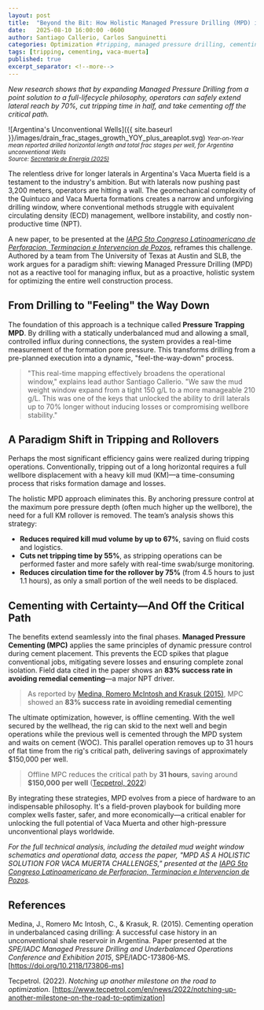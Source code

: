 ```yaml
---
layout: post
title:  "Beyond the Bit: How Holistic Managed Pressure Drilling (MPD) is Redefining the Well Construction Playbook in Vaca Muerta"
date:   2025-08-10 16:00:00 -0600
author: Santiago Callerio, Carlos Sanguinetti
categories: Optimization #tripping, managed pressure drilling, cementing, Vaca Muerta
tags: [tripping, cementing, vaca-muerta]
published: true
excerpt_separator: <!--more-->
---
```

*New research shows that by expanding Managed Pressure Drilling from a point solution to a full-lifecycle philosophy, operators can safely extend lateral reach by 70%, cut tripping time in half, and take cementing off the critical path.*

![Argentina's Unconventional Wells]({{ site.baseurl }}/images/drain_frac_stages_growth_YOY_plus_areaplot.svg)
*<small>Year-on-Year mean reported drilled horizontal length and total frac stages per well, for Argentina unconventional Wells<br />
Source: [Secretaría de Energía (2025)](http://datos.energia.gob.ar/dataset/datos-de-fractura-de-pozos-adjunto-iv/archivo/2280ad92-6ed3-403e-a095-50139863ab0d)</small>*

The relentless drive for longer laterals in Argentina's Vaca Muerta field is a testament to the industry's ambition. But with laterals now pushing past 3,200 meters, operators are hitting a wall. The geomechanical complexity of the Quintuco and Vaca Muerta formations creates a narrow and unforgiving drilling window, where conventional methods struggle with equivalent circulating density (ECD) management, wellbore instability, and costly non-productive time (NPT).
<!--more-->
A new paper, to be presented at the [*IAPG 5to Congreso Latinoamericano de Perforacion, Terminacion e Intervencion de Pozos*](https://perforacion.iapg.org.ar/), reframes this challenge. Authored by a team from The University of Texas at Austin and SLB, the work argues for a paradigm shift: viewing Managed Pressure Drilling (MPD) not as a reactive tool for managing influx, but as a proactive, holistic system for optimizing the entire well construction process.

## From Drilling to "Feeling" the Way Down

The foundation of this approach is a technique called **Pressure Trapping MPD**. By drilling with a statically underbalanced mud and allowing a small, controlled influx during connections, the system provides a real-time measurement of the formation pore pressure. This transforms drilling from a pre-planned execution into a dynamic, "feel-the-way-down" process.

> "This real-time mapping effectively broadens the operational window," explains lead author Santiago Callerio. "We saw the mud weight window expand from a tight 150 g/L to a more manageable 210 g/L. This was one of the keys that unlocked the ability to drill laterals up to 70% longer without inducing losses or compromising wellbore stability."

## A Paradigm Shift in Tripping and Rollovers

Perhaps the most significant efficiency gains were realized during tripping operations. Conventionally, tripping out of a long horizontal requires a full wellbore displacement with a heavy kill mud (KM)—a time-consuming process that risks formation damage and losses.

The holistic MPD approach eliminates this. By anchoring pressure control at the maximum pore pressure depth (often much higher up the wellbore), the need for a full KM rollover is removed. The team’s analysis shows this strategy:

- **Reduces required kill mud volume by up to 67%**, saving on fluid costs and logistics.
- **Cuts net tripping time by 55%**, as stripping operations can be performed faster and more safely with real-time swab/surge monitoring.
- **Reduces circulation time for the rollover by 75%** (from 4.5 hours to just 1.1 hours), as only a small portion of the well needs to be displaced.

## Cementing with Certainty—And Off the Critical Path

The benefits extend seamlessly into the final phases. **Managed Pressure Cementing (MPC)** applies the same principles of dynamic pressure control during cement placement. This prevents the ECD spikes that plague conventional jobs, mitigating severe losses and ensuring complete zonal isolation. Field data cited in the paper shows an **83% success rate in avoiding remedial cementing**—a major NPT driver.

> As reported by [Medina, Romero McIntosh and Krasuk (2015)](https://doi.org/10.2118/173806-ms), MPC showed an **83% success rate in avoiding remedial cementing**

The ultimate optimization, however, is offline cementing. With the well secured by the wellhead, the rig can skid to the next well and begin operations while the previous well is cemented through the MPD system and waits on cement (WOC). This parallel operation removes up to 31 hours of flat time from the rig's critical path, delivering savings of approximately $150,000 per well.
> Offline MPC reduces the critical path by **31 hours**, saving around **$150,000 per well** ([Tecpetrol, 2022](https://www.tecpetrol.com/en/news/2022/notching-up-another-milestone-on-the-road-to-optimization))

By integrating these strategies, MPD evolves from a piece of hardware to an indispensable philosophy. It's a field-proven playbook for building more complex wells faster, safer, and more economically—a critical enabler for unlocking the full potential of Vaca Muerta and other high-pressure unconventional plays worldwide.

*For the full technical analysis, including the detailed mud weight window schematics and operational data, access the paper, "MPD AS A HOLISTIC SOLUTION FOR VACA MUERTA CHALLENGES," presented at the [IAPG 5to Congreso Latinoamericano de Perforacion, Terminacion e Intervencion de Pozos](https://perforacion.iapg.org.ar/).*

## References

Medina, J., Romero Mc Intosh, C., & Krasuk, R. (2015). Cementing operation in underbalanced casing drilling: A successful case history in an unconventional shale reservoir in Argentina. Paper presented at the *SPE/IADC Managed Pressure Drilling and Underbalanced Operations Conference and Exhibition 2015*, SPE/IADC-173806-MS. [https://doi.org/10.2118/173806-ms]

Tecpetrol. (2022). *Notching up another milestone on the road to optimization*. [https://www.tecpetrol.com/en/news/2022/notching-up-another-milestone-on-the-road-to-optimization]
